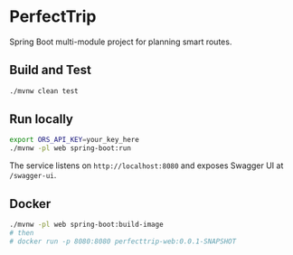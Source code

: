 # PerfectTrip

Spring Boot multi-module project for planning smart routes.

## Build and Test

```bash
./mvnw clean test
```

## Run locally

```bash
export ORS_API_KEY=your_key_here
./mvnw -pl web spring-boot:run
```

The service listens on `http://localhost:8080` and exposes Swagger UI at `/swagger-ui`.

## Docker

```bash
./mvnw -pl web spring-boot:build-image
# then
# docker run -p 8080:8080 perfecttrip-web:0.0.1-SNAPSHOT
```
